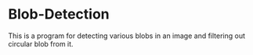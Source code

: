 # Blob-Detection
This is a program for detecting various blobs in an image and filtering out circular blob from it.
